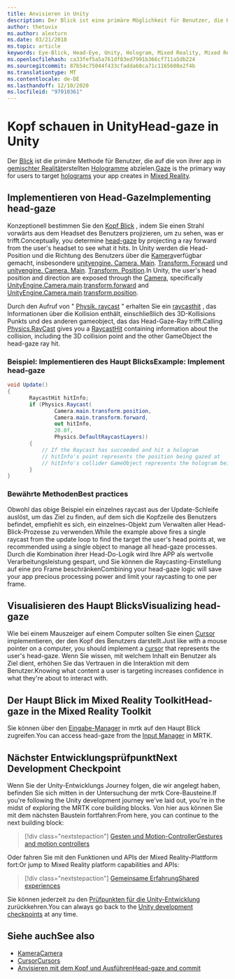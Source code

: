 ```yaml
---
title: Anvisieren in Unity
description: Der Blick ist eine primäre Möglichkeit für Benutzer, die Hologramme, die Ihre APP in gemischter Realität erstellt, als Ziel zu betrachten.
author: thetuvix
ms.author: alexturn
ms.date: 03/21/2018
ms.topic: article
keywords: Eye-Blick, Head-Eye, Unity, Hologram, Mixed Reality, Mixed Reality-Headset, Windows Mixed Reality-Headset, Virtual Reality-Headset, mrtk, Mixed Reality Toolkit
ms.openlocfilehash: ca33fef5a5a761df83ed7991b366cf711a5db224
ms.sourcegitcommit: 87b54c75044f433cfadda68ca71c1165608e2f4b
ms.translationtype: MT
ms.contentlocale: de-DE
ms.lasthandoff: 12/10/2020
ms.locfileid: "97010361"
---
```

# <a name="head-gaze-in-unity"></a><span data-ttu-id="1c7cc-104">Kopf schauen in Unity</span><span class="sxs-lookup"><span data-stu-id="1c7cc-104">Head-gaze in Unity</span></span>

<span data-ttu-id="1c7cc-105">Der [Blick](../../design/gaze-and-commit.md) ist die primäre Methode für Benutzer, die auf die von ihrer app in [gemischter Realität](../../discover/mixed-reality.md)erstellten [Hologramme](../../discover/hologram.md) abzielen.</span><span class="sxs-lookup"><span data-stu-id="1c7cc-105">[Gaze](../../design/gaze-and-commit.md) is the primary way for users to target [holograms](../../discover/hologram.md) your app creates in [Mixed Reality](../../discover/mixed-reality.md).</span></span>

## <a name="implementing-head-gaze"></a><span data-ttu-id="1c7cc-106">Implementieren von Head-Gaze</span><span class="sxs-lookup"><span data-stu-id="1c7cc-106">Implementing head-gaze</span></span>

<span data-ttu-id="1c7cc-107">Konzeptionell bestimmen Sie den [Kopf Blick](../../design/gaze-and-commit.md) , indem Sie einen Strahl vorwärts aus dem Headset des Benutzers projizieren, um zu sehen, was er trifft.</span><span class="sxs-lookup"><span data-stu-id="1c7cc-107">Conceptually, you determine [head-gaze](../../design/gaze-and-commit.md) by projecting a ray forward from the user's headset to see what it hits.</span></span> <span data-ttu-id="1c7cc-108">In Unity werden die Head-Position und die Richtung des Benutzers über die [Kamera](camera-in-unity.md)verfügbar gemacht, insbesondere [unityengine. Camera. Main](https://docs.unity3d.com/ScriptReference/Camera-main.html). [Transform. Forward](https://docs.unity3d.com/ScriptReference/Transform-forward.html) und [unityengine. Camera. Main](https://docs.unity3d.com/ScriptReference/Camera-main.html). [Transform. Position](https://docs.unity3d.com/ScriptReference/Transform-position.html).</span><span class="sxs-lookup"><span data-stu-id="1c7cc-108">In Unity, the user's head position and direction are exposed through the [Camera](camera-in-unity.md), specifically [UnityEngine.Camera.main](https://docs.unity3d.com/ScriptReference/Camera-main.html).[transform.forward](https://docs.unity3d.com/ScriptReference/Transform-forward.html) and [UnityEngine.Camera.main](https://docs.unity3d.com/ScriptReference/Camera-main.html).[transform.position](https://docs.unity3d.com/ScriptReference/Transform-position.html).</span></span>

<span data-ttu-id="1c7cc-109">Durch den Aufruf von " [Physik. raycast](https://docs.unity3d.com/ScriptReference/Physics.Raycast.html) " erhalten Sie ein [raycasthit](https://docs.unity3d.com/ScriptReference/RaycastHit.html) , das Informationen über die Kollision enthält, einschließlich des 3D-Kollisions Punkts und des anderen gameobject, das das Head-Gaze-Ray trifft.</span><span class="sxs-lookup"><span data-stu-id="1c7cc-109">Calling [Physics.RayCast](https://docs.unity3d.com/ScriptReference/Physics.Raycast.html) gives you a [RaycastHit](https://docs.unity3d.com/ScriptReference/RaycastHit.html) containing information about the collision, including the 3D collision point and the other GameObject the head-gaze ray hit.</span></span>

### <a name="example-implement-head-gaze"></a><span data-ttu-id="1c7cc-110">Beispiel: Implementieren des Haupt Blicks</span><span class="sxs-lookup"><span data-stu-id="1c7cc-110">Example: Implement head-gaze</span></span>

```cs
void Update()
{
       RaycastHit hitInfo;
       if (Physics.Raycast(
               Camera.main.transform.position,
               Camera.main.transform.forward,
               out hitInfo,
               20.0f,
               Physics.DefaultRaycastLayers))
       {
           // If the Raycast has succeeded and hit a hologram
           // hitInfo's point represents the position being gazed at
           // hitInfo's collider GameObject represents the hologram being gazed at
       }
}
```

### <a name="best-practices"></a><span data-ttu-id="1c7cc-111">Bewährte Methoden</span><span class="sxs-lookup"><span data-stu-id="1c7cc-111">Best practices</span></span>

<span data-ttu-id="1c7cc-112">Obwohl das obige Beispiel ein einzelnes raycast aus der Update-Schleife auslöst, um das Ziel zu finden, auf dem sich die Kopfzeile des Benutzers befindet, empfiehlt es sich, ein einzelnes-Objekt zum Verwalten aller Head-Blick-Prozesse zu verwenden.</span><span class="sxs-lookup"><span data-stu-id="1c7cc-112">While the example above fires a single raycast from the update loop to find the target the user's head points at, we recommended using a single object to manage all head-gaze processes.</span></span> <span data-ttu-id="1c7cc-113">Durch die Kombination ihrer Head-Do-Logik wird Ihre APP als wertvolle Verarbeitungsleistung gespart, und Sie können die Raycasting-Einstellung auf eine pro Frame beschränken</span><span class="sxs-lookup"><span data-stu-id="1c7cc-113">Combining your head-gaze logic will save your app precious processing power and limit your raycasting to one per frame.</span></span>

## <a name="visualizing-head-gaze"></a><span data-ttu-id="1c7cc-114">Visualisieren des Haupt Blicks</span><span class="sxs-lookup"><span data-stu-id="1c7cc-114">Visualizing head-gaze</span></span>

<span data-ttu-id="1c7cc-115">Wie bei einem Mauszeiger auf einem Computer sollten Sie einen [Cursor](../../design/cursors.md) implementieren, der den Kopf des Benutzers darstellt.</span><span class="sxs-lookup"><span data-stu-id="1c7cc-115">Just like with a mouse pointer on a computer, you should implement a [cursor](../../design/cursors.md) that represents the user's head-gaze.</span></span> <span data-ttu-id="1c7cc-116">Wenn Sie wissen, mit welchem Inhalt ein Benutzer als Ziel dient, erhöhen Sie das Vertrauen in die Interaktion mit dem Benutzer.</span><span class="sxs-lookup"><span data-stu-id="1c7cc-116">Knowing what content a user is targeting increases confidence in what they're about to interact with.</span></span>

## <a name="head-gaze-in-the-mixed-reality-toolkit"></a><span data-ttu-id="1c7cc-117">Der Haupt Blick im Mixed Reality Toolkit</span><span class="sxs-lookup"><span data-stu-id="1c7cc-117">Head-gaze in the Mixed Reality Toolkit</span></span> 
<span data-ttu-id="1c7cc-118">Sie können über den [Eingabe-Manager](https://microsoft.github.io/MixedRealityToolkit-Unity/Documentation/Input/Overview.html) in mrtk auf den Haupt Blick zugreifen.</span><span class="sxs-lookup"><span data-stu-id="1c7cc-118">You can access head-gaze from the [Input Manager](https://microsoft.github.io/MixedRealityToolkit-Unity/Documentation/Input/Overview.html) in MRTK.</span></span>

## <a name="next-development-checkpoint"></a><span data-ttu-id="1c7cc-119">Nächster Entwicklungsprüfpunkt</span><span class="sxs-lookup"><span data-stu-id="1c7cc-119">Next Development Checkpoint</span></span>

<span data-ttu-id="1c7cc-120">Wenn Sie der Unity-Entwicklungs Journey folgen, die wir angelegt haben, befinden Sie sich mitten in der Untersuchung der mrtk Core-Bausteine.</span><span class="sxs-lookup"><span data-stu-id="1c7cc-120">If you're following the Unity development journey we've laid out, you're in the midst of exploring the MRTK core building blocks.</span></span> <span data-ttu-id="1c7cc-121">Von hier aus können Sie mit dem nächsten Baustein fortfahren:</span><span class="sxs-lookup"><span data-stu-id="1c7cc-121">From here, you can continue to the next building block:</span></span>

> [!div class="nextstepaction"]
> [<span data-ttu-id="1c7cc-122">Gesten und Motion-Controller</span><span class="sxs-lookup"><span data-stu-id="1c7cc-122">Gestures and motion controllers</span></span>](gestures-and-motion-controllers-in-unity.md)

<span data-ttu-id="1c7cc-123">Oder fahren Sie mit den Funktionen und APIs der Mixed Reality-Plattform fort:</span><span class="sxs-lookup"><span data-stu-id="1c7cc-123">Or jump to Mixed Reality platform capabilities and APIs:</span></span>

> [!div class="nextstepaction"]
> [<span data-ttu-id="1c7cc-124">Gemeinsame Erfahrung</span><span class="sxs-lookup"><span data-stu-id="1c7cc-124">Shared experiences</span></span>](shared-experiences-in-unity.md)

<span data-ttu-id="1c7cc-125">Sie können jederzeit zu den [Prüfpunkten für die Unity-Entwicklung](unity-development-overview.md#2-core-building-blocks) zurückkehren.</span><span class="sxs-lookup"><span data-stu-id="1c7cc-125">You can always go back to the [Unity development checkpoints](unity-development-overview.md#2-core-building-blocks) at any time.</span></span>

## <a name="see-also"></a><span data-ttu-id="1c7cc-126">Siehe auch</span><span class="sxs-lookup"><span data-stu-id="1c7cc-126">See also</span></span>
* [<span data-ttu-id="1c7cc-127">Kamera</span><span class="sxs-lookup"><span data-stu-id="1c7cc-127">Camera</span></span>](camera-in-unity.md)
* [<span data-ttu-id="1c7cc-128">Cursor</span><span class="sxs-lookup"><span data-stu-id="1c7cc-128">Cursors</span></span>](../../design/cursors.md)
* [<span data-ttu-id="1c7cc-129">Anvisieren mit dem Kopf und Ausführen</span><span class="sxs-lookup"><span data-stu-id="1c7cc-129">Head-gaze and commit</span></span>](../../design/gaze-and-commit.md)
